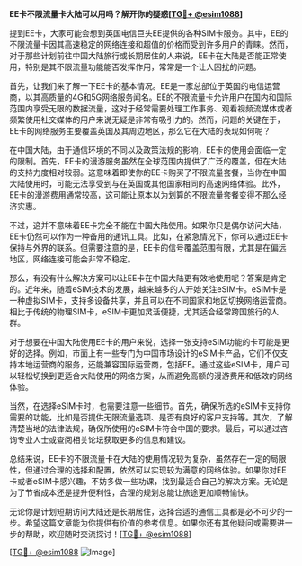 **EE卡不限流量卡大陆可以用吗？解开你的疑惑[[TG💪+ @esim1088](https://t.me/s/esim1088)]**

提到EE卡，大家可能会想到英国电信巨头EE提供的各种SIM卡服务。其中，EE的不限流量卡因其高速稳定的网络连接和超值的价格而受到许多用户的青睐。然而，对于那些计划前往中国大陆旅行或长期居住的人来说，EE卡在大陆是否能正常使用，特别是其不限流量功能能否发挥作用，常常是一个让人困扰的问题。

首先，让我们来了解一下EE卡的基本情况。EE是一家总部位于英国的电信运营商，以其高质量的4G和5G网络服务闻名。EE的不限流量卡允许用户在国内和国际范围内享受无限的数据流量，这对于经常需要处理工作事务、观看视频流媒体或者频繁使用社交媒体的用户来说无疑是非常有吸引力的。然而，问题的关键在于，EE卡的网络服务主要覆盖英国及其周边地区，那么它在大陆的表现如何呢？

在中国大陆，由于通信环境的不同以及政策法规的影响，EE卡的使用会面临一定的限制。首先，EE卡的漫游服务虽然在全球范围内提供了广泛的覆盖，但在大陆的支持力度相对较弱。这意味着即使你的EE卡购买了不限流量套餐，当你在中国大陆使用时，可能无法享受到与在英国或其他国家相同的高速网络体验。此外，EE卡的漫游费用通常较高，这可能让原本以为划算的不限流量套餐变得不那么经济实惠。

不过，这并不意味着EE卡完全不能在中国大陆使用。如果你只是偶尔访问大陆，EE卡仍然可以作为一种备用的通讯工具。比如，在紧急情况下，你可以通过EE卡保持与外界的联系。但需要注意的是，EE卡的信号覆盖范围有限，尤其是在偏远地区，网络连接可能会非常不稳定。

那么，有没有什么解决方案可以让EE卡在中国大陆更有效地使用呢？答案是肯定的。近年来，随着eSIM技术的发展，越来越多的人开始关注eSIM卡。eSIM卡是一种虚拟SIM卡，支持多设备共享，并且可以在不同国家和地区切换网络运营商。相比于传统的物理SIM卡，eSIM卡更加灵活便捷，尤其适合经常跨国旅行的人群。

对于想要在中国大陆使用EE卡的用户来说，选择一张支持eSIM功能的卡可能是更好的选择。例如，市面上有一些专门为中国市场设计的eSIM卡产品，它们不仅支持本地运营商的服务，还能兼容国际运营商，包括EE。通过这些eSIM卡，用户可以轻松切换到更适合大陆使用的网络方案，从而避免高额的漫游费用和低效的网络体验。

当然，在选择eSIM卡时，也需要注意一些细节。首先，确保所选的eSIM卡支持你需要的功能，比如是否提供无限流量选项、是否有良好的客户支持等。其次，了解清楚当地的法律法规，确保所使用的eSIM卡符合中国的要求。最后，可以通过咨询专业人士或查阅相关论坛获取更多的信息和建议。

总结来说，EE卡的不限流量卡在大陆的使用情况较为复杂，虽然存在一定的局限性，但通过合理的选择和配置，依然可以实现较为满意的网络体验。如果你对EE卡或者eSIM卡感兴趣，不妨多做一些功课，找到最适合自己的解决方案。无论是为了节省成本还是提升便利性，合理的规划总能让旅途更加顺畅愉快。

无论你是计划短期访问大陆还是长期居住，选择合适的通信工具都是必不可少的一步。希望这篇文章能为你提供有价值的参考信息。如果你还有其他疑问或需要进一步的帮助，欢迎随时交流探讨！[[TG💪+ @esim1088](https://t.me/s/esim1088)]

[[TG💪+ @esim1088](https://t.me/s/esim1088) ![Image](https://i.postimg.cc/4NQfJmqS/Snipaste-2025-05-13-00-14-12.png)]